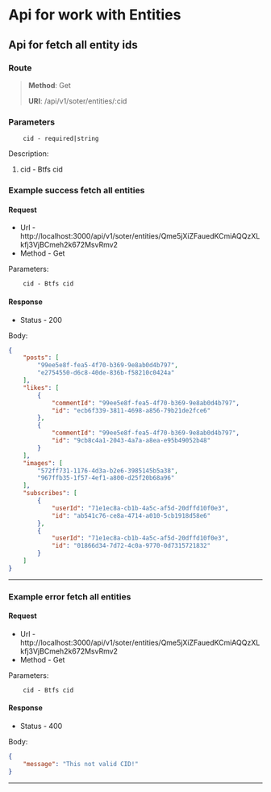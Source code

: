 # Api for work with Entities

## Api for fetch all entity ids

### Route
> **Method**: Get
>
> **URI**: /api/v1/soter/entities/:cid

### Parameters
```
    cid - required|string
```

Description:
1. cid - Btfs cid

### Example success fetch all entities

#### Request 

* Url - http://localhost:3000/api/v1/soter/entities/Qme5jXiZFauedKCmiAQQzXLkfj3VjBCmeh2k672MsvRmv2
* Method - Get

Parameters:
```
    cid - Btfs cid
``` 

#### Response
* Status - 200

Body:
```json
{
    "posts": [
        "99ee5e8f-fea5-4f70-b369-9e8ab0d4b797",
        "e2754550-d6c8-40de-836b-f58210c0424a"
    ],
    "likes": [
        {
            "commentId": "99ee5e8f-fea5-4f70-b369-9e8ab0d4b797",
            "id": "ecb6f339-3811-4698-a856-79b21de2fce6"
        },
        {
            "commentId": "99ee5e8f-fea5-4f70-b369-9e8ab0d4b797",
            "id": "9cb8c4a1-2043-4a7a-a8ea-e95b49052b48"
        }
    ],
    "images": [
        "572ff731-1176-4d3a-b2e6-3985145b5a38",
        "967ffb35-1f57-4ef1-a800-d25f20b68a96"
    ],
    "subscribes": [
        {
            "userId": "71e1ec8a-cb1b-4a5c-af5d-20dffd10f0e3",
            "id": "ab541c76-ce8a-4714-a010-5cb1918d58e6"
        },
        {
            "userId": "71e1ec8a-cb1b-4a5c-af5d-20dffd10f0e3",
            "id": "01866d34-7d72-4c0a-9770-0d7315721832"
        }
    ]
}
``` 
---------------------------------------------------------

### Example error fetch all entities

#### Request 

* Url - http://localhost:3000/api/v1/soter/entities/Qme5jXiZFauedKCmiAQQzXLkfj3VjBCmeh2k672MsvRmv2
* Method - Get

Parameters:
```
    cid - Btfs cid
``` 

#### Response
* Status - 400

Body:
```json
{
    "message": "This not valid CID!"
}
``` 
---------------------------------------------------------
